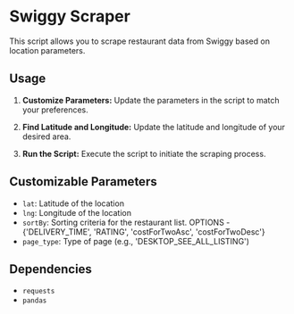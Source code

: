 # Swiggy Scraper

This script allows you to scrape restaurant data from Swiggy based on location parameters. 

## Usage

1. **Customize Parameters:** Update the parameters in the script to match your preferences.
   
2. **Find Latitude and Longitude:** Update the latitude and longitude of your desired area.

3. **Run the Script:** Execute the script to initiate the scraping process.

## Customizable Parameters

- `lat`: Latitude of the location
- `lng`: Longitude of the location
- `sortBy`: Sorting criteria for the restaurant list. OPTIONS - {'DELIVERY_TIME', 'RATING', 'costForTwoAsc', 'costForTwoDesc'}
- `page_type`: Type of page (e.g., 'DESKTOP_SEE_ALL_LISTING')

## Dependencies

- `requests`
- `pandas`

